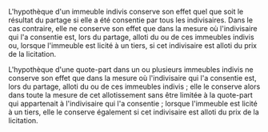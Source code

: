 L'hypothèque d'un immeuble indivis conserve son effet quel que soit le résultat du partage si elle a été consentie par tous les indivisaires. Dans le cas contraire, elle ne conserve son effet que dans la mesure où l'indivisaire qui l'a consentie est, lors du partage, alloti du ou de ces immeubles indivis ou, lorsque l'immeuble est licité à un tiers, si cet indivisaire est alloti du prix de la licitation.


L'hypothèque d'une quote-part dans un ou plusieurs immeubles indivis ne conserve son effet que dans la mesure où l'indivisaire qui l'a consentie est, lors du partage, alloti du ou de ces immeubles indivis ; elle le conserve alors dans toute la mesure de cet allotissement sans être limitée à la quote-part qui appartenait à l'indivisaire qui l'a consentie ; lorsque l'immeuble est licité à un tiers, elle le conserve également si cet indivisaire est alloti du prix de la licitation.

